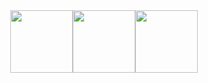 <div id="header" align="center">
  <img src="https://media.giphy.com/media/WoD6JZnwap6s8/giphy.gif" width="100"/><img src="https://media.giphy.com/media/WoD6JZnwap6s8/giphy.gif" width="100"/><img src="https://media.giphy.com/media/WoD6JZnwap6s8/giphy.gif" width="100"/>
</div>

<!--
**AlexKulag/AlexKulag** is a ✨ _special_ ✨ repository because its `README.md` (this file) appears on your GitHub profile.

Here are some ideas to get you started:

- 🔭 I’m currently working on ...
- 🌱 I’m currently learning ...
- 👯 I’m looking to collaborate on ...
- 🤔 I’m looking for help with ...
- 💬 Ask me about ...
- 📫 How to reach me: ...
- 😄 Pronouns: ...
- ⚡ Fun fact: ...
-->
